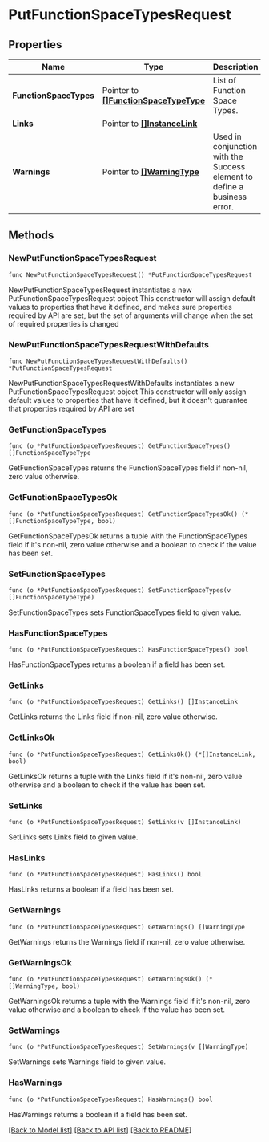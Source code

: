 # PutFunctionSpaceTypesRequest

## Properties

Name | Type | Description | Notes
------------ | ------------- | ------------- | -------------
**FunctionSpaceTypes** | Pointer to [**[]FunctionSpaceTypeType**](FunctionSpaceTypeType.md) | List of Function Space Types. | [optional] 
**Links** | Pointer to [**[]InstanceLink**](InstanceLink.md) |  | [optional] 
**Warnings** | Pointer to [**[]WarningType**](WarningType.md) | Used in conjunction with the Success element to define a business error. | [optional] 

## Methods

### NewPutFunctionSpaceTypesRequest

`func NewPutFunctionSpaceTypesRequest() *PutFunctionSpaceTypesRequest`

NewPutFunctionSpaceTypesRequest instantiates a new PutFunctionSpaceTypesRequest object
This constructor will assign default values to properties that have it defined,
and makes sure properties required by API are set, but the set of arguments
will change when the set of required properties is changed

### NewPutFunctionSpaceTypesRequestWithDefaults

`func NewPutFunctionSpaceTypesRequestWithDefaults() *PutFunctionSpaceTypesRequest`

NewPutFunctionSpaceTypesRequestWithDefaults instantiates a new PutFunctionSpaceTypesRequest object
This constructor will only assign default values to properties that have it defined,
but it doesn't guarantee that properties required by API are set

### GetFunctionSpaceTypes

`func (o *PutFunctionSpaceTypesRequest) GetFunctionSpaceTypes() []FunctionSpaceTypeType`

GetFunctionSpaceTypes returns the FunctionSpaceTypes field if non-nil, zero value otherwise.

### GetFunctionSpaceTypesOk

`func (o *PutFunctionSpaceTypesRequest) GetFunctionSpaceTypesOk() (*[]FunctionSpaceTypeType, bool)`

GetFunctionSpaceTypesOk returns a tuple with the FunctionSpaceTypes field if it's non-nil, zero value otherwise
and a boolean to check if the value has been set.

### SetFunctionSpaceTypes

`func (o *PutFunctionSpaceTypesRequest) SetFunctionSpaceTypes(v []FunctionSpaceTypeType)`

SetFunctionSpaceTypes sets FunctionSpaceTypes field to given value.

### HasFunctionSpaceTypes

`func (o *PutFunctionSpaceTypesRequest) HasFunctionSpaceTypes() bool`

HasFunctionSpaceTypes returns a boolean if a field has been set.

### GetLinks

`func (o *PutFunctionSpaceTypesRequest) GetLinks() []InstanceLink`

GetLinks returns the Links field if non-nil, zero value otherwise.

### GetLinksOk

`func (o *PutFunctionSpaceTypesRequest) GetLinksOk() (*[]InstanceLink, bool)`

GetLinksOk returns a tuple with the Links field if it's non-nil, zero value otherwise
and a boolean to check if the value has been set.

### SetLinks

`func (o *PutFunctionSpaceTypesRequest) SetLinks(v []InstanceLink)`

SetLinks sets Links field to given value.

### HasLinks

`func (o *PutFunctionSpaceTypesRequest) HasLinks() bool`

HasLinks returns a boolean if a field has been set.

### GetWarnings

`func (o *PutFunctionSpaceTypesRequest) GetWarnings() []WarningType`

GetWarnings returns the Warnings field if non-nil, zero value otherwise.

### GetWarningsOk

`func (o *PutFunctionSpaceTypesRequest) GetWarningsOk() (*[]WarningType, bool)`

GetWarningsOk returns a tuple with the Warnings field if it's non-nil, zero value otherwise
and a boolean to check if the value has been set.

### SetWarnings

`func (o *PutFunctionSpaceTypesRequest) SetWarnings(v []WarningType)`

SetWarnings sets Warnings field to given value.

### HasWarnings

`func (o *PutFunctionSpaceTypesRequest) HasWarnings() bool`

HasWarnings returns a boolean if a field has been set.


[[Back to Model list]](../README.md#documentation-for-models) [[Back to API list]](../README.md#documentation-for-api-endpoints) [[Back to README]](../README.md)


